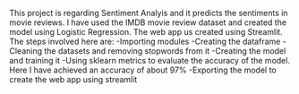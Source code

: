 This project is regarding Sentiment Analyis and it predicts the sentiments in movie reviews. I have used the IMDB movie review dataset and created the model using Logistic Regression. 
The web app us created using Streamlit.
The steps involved here are:
-Importing modules
-Creating the dataframe
-Cleaning the datasets and removing stopwords from it
-Creating the model and training it
-Using sklearn metrics to evaluate the accuracy of the model. Here I have achieved an accuracy of about 97%
-Exporting the model to create the web app using streamlit
